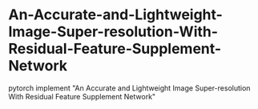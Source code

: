 # An-Accurate-and-Lightweight-Image-Super-resolution-With-Residual-Feature-Supplement-Network
pytorch implement "An Accurate and Lightweight Image Super-resolution With Residual Feature Supplement Network"
